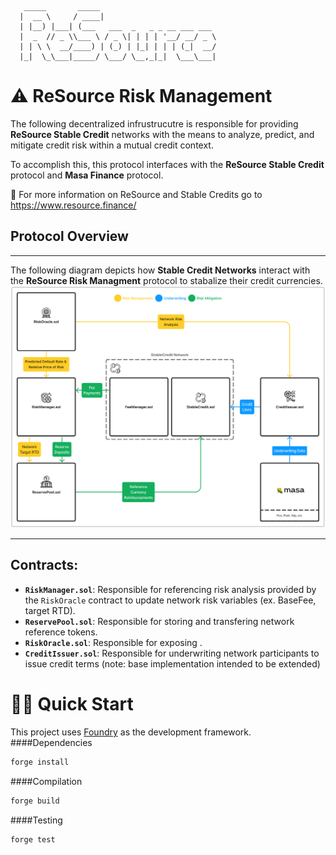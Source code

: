 ```
   _____       _____
  |  __ \     / ____|
  | |__) |___| (___   ___  _   _ _ __ ___ ___
  |  _  // _ \\___ \ / _ \| | | | '__/ __/ _ \
  | | \ \  __/____) | (_) | |_| | | | (_|  __/
  |_|  \_\___|_____/ \___/ \__,_|_|  \___\___|
```

# ⚠️ ReSource Risk Management

The following decentralized infrustrucutre is responsible for providing **ReSource Stable Credit** networks with the means to analyze, predict, and mitigate credit risk within a mutual credit context.

To accomplish this, this protocol interfaces with the **ReSource Stable Credit** protocol and **Masa Finance** protocol.

📕 For more information on ReSource and Stable Credits go to https://www.resource.finance/

## Protocol Overview

---

The following diagram depicts how **Stable Credit Networks** interact with the **ReSource Risk Managment** protocol to stabalize their credit currencies.  
![alt text](./protocol_diagram.png)

---

## Contracts:

- **`RiskManager.sol`**: Responsible for referencing risk analysis provided by the `RiskOracle` contract to update network risk variables (ex. BaseFee, target RTD).
- **`ReservePool.sol`**: Responsible for storing and transfering network reference tokens.
- **`RiskOracle.sol`**: Responsible for exposing .
- **`CreditIssuer.sol`**: Responsible for underwriting network participants to issue credit terms (note: base implementation intended to be extended)

# 🏄‍♂️ Quick Start

This project uses [Foundry](https://github.com/foundry-rs/foundry) as the development framework.
####Dependencies

```bash
forge install
```

####Compilation

```bash
forge build
```

####Testing

```bash
forge test
```
